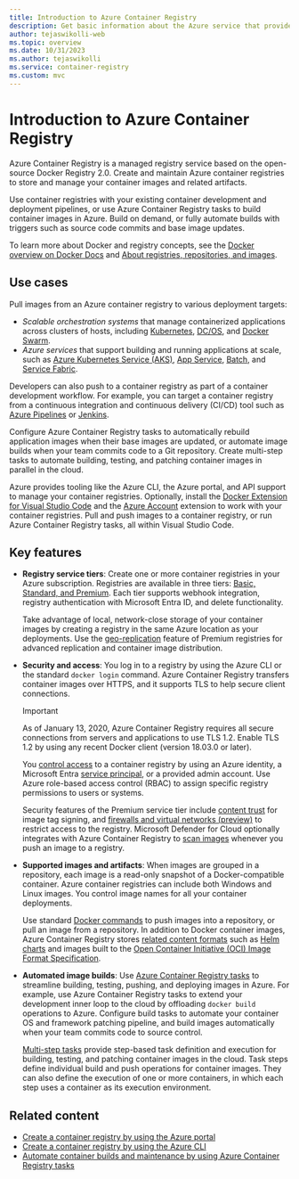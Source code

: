 ```yaml
---
title: Introduction to Azure Container Registry
description: Get basic information about the Azure service that provides cloud-based, managed container registries.
author: tejaswikolli-web
ms.topic: overview
ms.date: 10/31/2023
ms.author: tejaswikolli
ms.service: container-registry
ms.custom: mvc
---
```


# Introduction to Azure Container Registry

Azure Container Registry is a managed registry service based on the open-source Docker Registry 2.0. Create and maintain Azure container registries to store and manage your container images and related artifacts.

Use container registries with your existing container development and deployment pipelines, or use Azure Container Registry tasks to build container images in Azure. Build on demand, or fully automate builds with triggers such as source code commits and base image updates.

To learn more about Docker and registry concepts, see the [Docker overview on Docker Docs](https://docs.docker.com/engine/docker-overview/) and [About registries, repositories, and images](container-registry-concepts.md).

## Use cases

Pull images from an Azure container registry to various deployment targets:

* *Scalable orchestration systems* that manage containerized applications across clusters of hosts, including [Kubernetes](https://kubernetes.io/docs/), [DC/OS](https://dcos.io/), and [Docker Swarm](https://docs.docker.com/get-started/swarm-deploy/).
* *Azure services* that support building and running applications at scale, such as [Azure Kubernetes Service (AKS)](../aks/index.yml), [App Service](../app-service/index.yml), [Batch](../batch/index.yml), and [Service Fabric](../service-fabric/index.yml).

Developers can also push to a container registry as part of a container development workflow. For example, you can target a container registry from a continuous integration and continuous delivery (CI/CD) tool such as [Azure Pipelines](/azure/devops/pipelines/ecosystems/containers/acr-template) or [Jenkins](https://jenkins.io/).

Configure Azure Container Registry tasks to automatically rebuild application images when their base images are updated, or automate image builds when your team commits code to a Git repository. Create multi-step tasks to automate building, testing, and patching container images in parallel in the cloud.

Azure provides tooling like the Azure CLI, the Azure portal, and API support to manage your container registries. Optionally, install the [Docker Extension for Visual Studio Code](https://code.visualstudio.com/docs/azure/docker) and the [Azure Account](https://marketplace.visualstudio.com/items?itemName=ms-vscode.azure-account) extension to work with your container registries. Pull and push images to a container registry, or run Azure Container Registry tasks, all within Visual Studio Code.

## Key features

* **Registry service tiers**: Create one or more container registries in your Azure subscription. Registries are available in three tiers: [Basic, Standard, and Premium](container-registry-skus.md). Each tier supports webhook integration, registry authentication with Microsoft Entra ID, and delete functionality.

  Take advantage of local, network-close storage of your container images by creating a registry in the same Azure location as your deployments. Use the [geo-replication](container-registry-geo-replication.md) feature of Premium registries for advanced replication and container image distribution.

* **Security and access**: You log in to a registry by using the Azure CLI or the standard `docker login` command. Azure Container Registry transfers container images over HTTPS, and it supports TLS to help secure client connections.

  > [!IMPORTANT]
  > As of January 13, 2020, Azure Container Registry requires all secure connections from servers and applications to use TLS 1.2. Enable TLS 1.2 by using any recent Docker client (version 18.03.0 or later).

  You [control access](container-registry-authentication.md) to a container registry by using an Azure identity, a Microsoft Entra [service principal](../active-directory/develop/app-objects-and-service-principals.md), or a provided admin account. Use Azure role-based access control (RBAC) to assign specific registry permissions to users or systems.

  Security features of the Premium service tier include [content trust](container-registry-content-trust.md) for image tag signing, and [firewalls and virtual networks (preview)](container-registry-vnet.md) to restrict access to the registry. Microsoft Defender for Cloud optionally integrates with Azure Container Registry to [scan images](/azure/container-registry/scan-images-defender) whenever you push an image to a registry.

* **Supported images and artifacts**: When images are grouped in a repository, each image is a read-only snapshot of a Docker-compatible container. Azure container registries can include both Windows and Linux images. You control image names for all your container deployments.

  Use standard [Docker commands](https://docs.docker.com/engine/reference/commandline/) to push images into a repository, or pull an image from a repository. In addition to Docker container images, Azure Container Registry stores [related content formats](container-registry-image-formats.md) such as [Helm charts](container-registry-helm-repos.md) and images built to the [Open Container Initiative (OCI) Image Format Specification](https://github.com/opencontainers/image-spec/blob/master/spec.md).

* **Automated image builds**: Use [Azure Container Registry tasks](container-registry-tasks-overview.md) to streamline building, testing, pushing, and deploying images in Azure. For example, use Azure Container Registry tasks to extend your development inner loop to the cloud by offloading `docker build` operations to Azure. Configure build tasks to automate your container OS and framework patching pipeline, and build images automatically when your team commits code to source control.

  [Multi-step tasks](container-registry-tasks-overview.md#multi-step-tasks) provide step-based task definition and execution for building, testing, and patching container images in the cloud. Task steps define individual build and push operations for container images. They can also define the execution of one or more containers, in which each step uses a container as its execution environment.

## Related content

* [Create a container registry by using the Azure portal](container-registry-get-started-portal.md)
* [Create a container registry by using the Azure CLI](container-registry-get-started-azure-cli.md)
* [Automate container builds and maintenance by using Azure Container Registry tasks](container-registry-tasks-overview.md)
